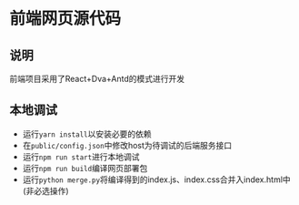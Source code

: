 # 前端网页源代码

## 说明
前端项目采用了React+Dva+Antd的模式进行开发

## 本地调试

* 运行```yarn install```以安装必要的依赖
* 在```public/config.json```中修改host为待调试的后端服务接口
* 运行```npm run start```进行本地调试
* 运行```npm run build```编译网页部署包
* 运行```python merge.py```将编译得到的index.js、index.css合并入index.html中(非必选操作)